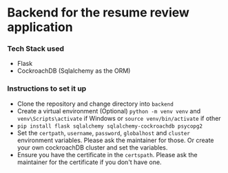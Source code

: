 # Backend for the resume review application

### Tech Stack used

- Flask
- CockroachDB (Sqlalchemy as the ORM)

### Instructions to set it up

- Clone the repository and change directory into `backend`
- Create a virtual environment (Optional) `python -m venv venv` and `venv\Scripts\activate` if Windows or `source venv/bin/activate` if other
- `pip install flask sqlalchemy sqlalchemy-cockroachdb psycopg2`
- Set the `certpath`, `username`, `password`, `globalhost` and `cluster` environment variables. Please ask the maintainer for those. Or create your own cockroachDB cluster and set the variables. 
- Ensure you have the certificate in the `certspath`. Please ask the maintainer for the certificate if you don't have one.